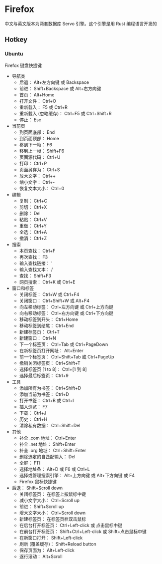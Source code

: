 # Firefox

中文与英文版本为两套数据库
Servo 引擎。这个引擎是用 Rust 编程语言开发的

## Hotkey

### Ubuntu

Firefox 键盘快捷键

* 导航类
    - 后退： Alt+左方向键 或  Backspace
    - 前进： Shift+Backspace 或  Alt+右方向键
    - 首页：  Alt+Home
    - 打开文件： Ctrl+O
    - 重新载入： F5 或  Ctrl+R
    - 重新载入 (忽略缓存)： Ctrl+F5 或  Ctrl+Shift+R
    - 停止： Esc
* 当前页
    - 到页面底部： End
    - 到页面顶部： Home
    - 移到下一帧： F6
    - 移到上一帧： Shift+F6
    - 页面源代码： Ctrl+U
    - 打印： Ctrl+P
    - 页面另存为： Ctrl+S
    - 放大文字： Ctrl++
    - 缩小文字： Ctrl+-
    - 恢复文本大小： Ctrl+0
* 编辑
    - 复制： Ctrl+C
    - 剪切： Ctrl+X
    - 删除： Del
    - 粘贴： Ctrl+V
    - 重做： Ctrl+Y
    - 全选： Ctrl+A
    - 撤消： Ctrl+Z
* 搜索
    - 本页查找： Ctrl+F
    - 再次查找： F3
    - 输入查找链接： '
    - 输入查找文本： /
    - 查找： Shift+F3
    - 网页搜索： Ctrl+K 或  Ctrl+E
* 窗口和标签
    - 关闭标签： Ctrl+W 或  Ctrl+F4
    - 关闭窗口： Ctrl+Shift+W 或  Alt+F4
    - 向左移动标签： Ctrl+左方向键 或  Ctrl+上方向键
    - 向右移动标签： Ctrl+右方向键 或  Ctrl+下方向键
    - 移动标签到开头： Ctrl+Home
    - 移动标签到结尾： Ctrl+End
    - 新建标签页： Ctrl+T
    - 新建窗口： Ctrl+N
    - 下一个标签页： Ctrl+Tab 或  Ctrl+PageDown
    - 在新标签页打开网址： Alt+Enter
    - 前一个标签页： Ctrl+Shift+Tab 或  Ctrl+PageUp
    - 撤销关闭标签页： Ctrl+Shift+T
    - 选择标签页 [1 to 8]： Ctrl+[1 到 8]
    - 选择最后标签页： Ctrl+9
* 工具
    - 添加所有为书签： Ctrl+Shift+D
    - 添加当前为书签： Ctrl+D
    - 打开书签： Ctrl+B 或  Ctrl+I
    - 插入浏览： F7
    - 下载： Ctrl+J
    - 历史： Ctrl+H
    - 清除私有数据： Ctrl+Shift+Del
* 其他
    - 补全 .com 地址： Ctrl+Enter
    - 补全 .net 地址： Shift+Enter
    - 补全 .org 地址： Ctrl+Shift+Enter
    - 删除选定的自匹配输入： Del
    - 全屏： F11
    - 选择地址条： Alt+D 或  F6 或  Ctrl+L
    - 选择或管理搜索引擎： Alt+上方向键 或  Alt+下方向键 或  F4
    - Firefox 鼠标快捷键
* 后退： Shift+Scroll down
    - 关闭标签页： 在标签上按鼠标中键
    - 减小文字大小：  Ctrl+Scroll up
    - 前进：  Shift+Scroll up
    - 增大文字大小：  Ctrl+Scroll down
    - 新建标签页：  在标签页栏双击鼠标
    - 在后台打开标签页：  Ctrl+Left-click 或  点击鼠标中键
    - 在前台打开标签页：  Shift+Ctrl+Left-click 或  Shift+点击鼠标中键
    - 在新窗口打开： Shift+Left-click
    - 刷新 (覆盖缓存)： Shift+Reload button
    - 保存页面为：  Alt+Left-click
    - 逐行滚动：  Alt+Scroll
